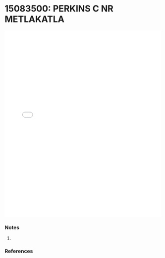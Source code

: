 # 15083500: PERKINS C NR METLAKATLA

<iframe src="/distribution_estimation/_static/stations/15083500_fdc.html" width="100%" height="600" frameborder="0"></iframe>

### Notes
1. 

### References

